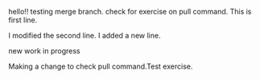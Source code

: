 hello!! testing merge branch.
check for exercise on pull command.
This is first line.


I modified the second line.
I added a new line.

new work in progress


Making a change to check pull command.Test exercise.

